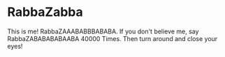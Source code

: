 # RabbaZabba

This is me! RabbaZAAABABBBABABA. If you don't believe me, say RabbaZABABABABAABA 40000 Times. Then turn around and close your eyes!